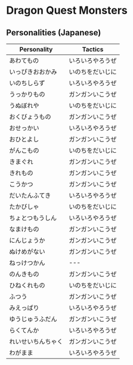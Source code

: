 # Dragon Quest Monsters

## Personalities (Japanese)

|Personality|Tactics|
|-----------|-------|
|あわてもの	| いろいろやろうぜ|
|いっぴきおおかみ	| いのちをだいじに|
|いのちしらず	| いろいろやろうぜ|
|うっかりもの	| ガンガンいこうぜ|
|うぬぼれや	| いのちをだいじに|
|おくびょうもの	| ガンガンいこうぜ|
|おせっかい	| いろいろやろうぜ|
|おひとよし | ガンガンいこうぜ|
|がんこもの	| いのちをだいじに|
|きまぐれ	| ガンガンいこうぜ|
|きれもの	| ガンガンいこうぜ|
|こうかつ	| ガンガンいこうぜ|
|だいたんふてき	| いろいろやろうぜ|
|たかびしゃ	| いのちをだいじに|
|ちょとつもうしん	| いろいろやろうぜ|
|なまけもの | ガンガンいこうぜ|
|にんじょうか	| ガンガンいこうぜ|
|ぬけめがない	| ガンガンいこうぜ|
|ねっけつかん	| ---|
|のんきもの	 | ガンガンいこうぜ|
|ひねくれもの	| いのちをだいじに|
|ふつう	| ガンガンいこうぜ|
|みえっぱり	| いろいろやろうぜ|
|ゆうじゅうふだん	| ガンガンいこうぜ|
|らくてんか	| いろいろやろうぜ|
|れいせいちんちゃく	| ガンガンいこうぜ|
|わがまま	| いろいろやろうぜ|




